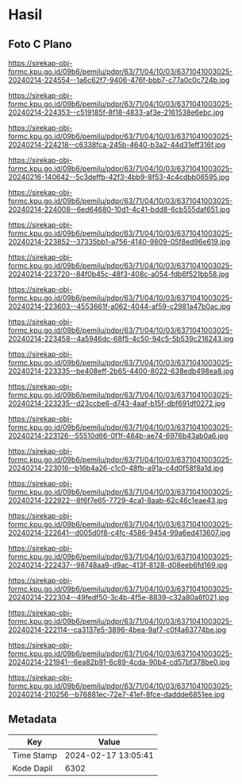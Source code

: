 # Hasil

## Foto C Plano

https://sirekap-obj-formc.kpu.go.id/09b6/pemilu/pdpr/63/71/04/10/03/6371041003025-20240214-224554--1a6c62f7-9406-476f-bbb7-c77a0c0c724b.jpg

https://sirekap-obj-formc.kpu.go.id/09b6/pemilu/pdpr/63/71/04/10/03/6371041003025-20240214-224353--c519185f-8f18-4833-af3e-2161538e6ebc.jpg

https://sirekap-obj-formc.kpu.go.id/09b6/pemilu/pdpr/63/71/04/10/03/6371041003025-20240214-224218--c6338fca-245b-4640-b3a2-44d31eff316f.jpg

https://sirekap-obj-formc.kpu.go.id/09b6/pemilu/pdpr/63/71/04/10/03/6371041003025-20240216-140642--5c3deffb-42f3-4bb9-8f53-4c4cdbb06595.jpg

https://sirekap-obj-formc.kpu.go.id/09b6/pemilu/pdpr/63/71/04/10/03/6371041003025-20240214-224008--6ed64680-10d1-4c41-bdd8-6cb555daf651.jpg

https://sirekap-obj-formc.kpu.go.id/09b6/pemilu/pdpr/63/71/04/10/03/6371041003025-20240214-223852--37335bb1-a756-4140-9809-05f8ed96e619.jpg

https://sirekap-obj-formc.kpu.go.id/09b6/pemilu/pdpr/63/71/04/10/03/6371041003025-20240214-223720--84f0b45c-48f3-408c-a054-fdb6f521bb58.jpg

https://sirekap-obj-formc.kpu.go.id/09b6/pemilu/pdpr/63/71/04/10/03/6371041003025-20240214-223603--4553661f-a062-4044-af59-c2981a47b0ac.jpg

https://sirekap-obj-formc.kpu.go.id/09b6/pemilu/pdpr/63/71/04/10/03/6371041003025-20240214-223458--4a5946dc-68f5-4c50-94c5-5b539c216243.jpg

https://sirekap-obj-formc.kpu.go.id/09b6/pemilu/pdpr/63/71/04/10/03/6371041003025-20240214-223335--be408eff-2b65-4400-8022-638edb498ea8.jpg

https://sirekap-obj-formc.kpu.go.id/09b6/pemilu/pdpr/63/71/04/10/03/6371041003025-20240214-223235--d23ccbe6-d743-4aaf-b15f-dbf691df0272.jpg

https://sirekap-obj-formc.kpu.go.id/09b6/pemilu/pdpr/63/71/04/10/03/6371041003025-20240214-223126--55510d66-0f1f-484b-ae74-6976b43ab0a6.jpg

https://sirekap-obj-formc.kpu.go.id/09b6/pemilu/pdpr/63/71/04/10/03/6371041003025-20240214-223016--b16b4a26-c1c0-48fb-a91a-c4d0f58f8a1d.jpg

https://sirekap-obj-formc.kpu.go.id/09b6/pemilu/pdpr/63/71/04/10/03/6371041003025-20240214-222922--8f6f7e65-7729-4ca1-8aab-62c46c1eae43.jpg

https://sirekap-obj-formc.kpu.go.id/09b6/pemilu/pdpr/63/71/04/10/03/6371041003025-20240214-222641--d005d0f8-c4fc-4586-9454-99a6ed413607.jpg

https://sirekap-obj-formc.kpu.go.id/09b6/pemilu/pdpr/63/71/04/10/03/6371041003025-20240214-222437--98748aa9-d9ac-413f-8128-d08eeb6fd169.jpg

https://sirekap-obj-formc.kpu.go.id/09b6/pemilu/pdpr/63/71/04/10/03/6371041003025-20240214-222304--49fedf50-3c4b-4f5e-8839-c32a80a6f021.jpg

https://sirekap-obj-formc.kpu.go.id/09b6/pemilu/pdpr/63/71/04/10/03/6371041003025-20240214-222114--ca3137e5-3896-4bea-9af7-c0f4a63774be.jpg

https://sirekap-obj-formc.kpu.go.id/09b6/pemilu/pdpr/63/71/04/10/03/6371041003025-20240214-221941--6ea82b91-6c89-4cda-90b4-cd57bf378be0.jpg

https://sirekap-obj-formc.kpu.go.id/09b6/pemilu/pdpr/63/71/04/10/03/6371041003025-20240214-210256--b76881ec-72e7-41ef-8fce-daddde6851ee.jpg


## Metadata

| Key        | Value               |
| ---------- | ------------------- |
| Time Stamp | 2024-02-17 13:05:41 |
| Kode Dapil | 6302                |




